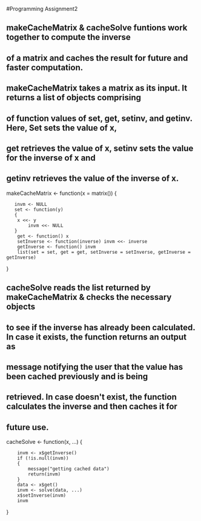 #Programming Assignment2

## makeCacheMatrix & cacheSolve funtions work together to compute the inverse
## of a matrix and caches the result for future and faster computation.


## makeCacheMatrix takes a matrix as its input. It returns a list of objects comprising
## of function values of set, get, setinv, and getinv. Here, Set sets the value of x,
## get retrieves the value of x, setinv sets the value for the inverse of x and
## getinv retrieves the value of the inverse of x.

makeCacheMatrix <- function(x = matrix())
{
       
       invm <- NULL
       set <- function(y) 
       {
		x <<- y
        	invm <<- NULL
       }
        get <- function() x
        setInverse <- function(inverse) invm <<- inverse
        getInverse <- function() invm
        list(set = set, get = get, setInverse = setInverse, getInverse = getInverse)
}


## cacheSolve reads the list returned by makeCacheMatrix & checks the necessary objects
## to see if the inverse has already been calculated. In case it exists, the function returns an output as 
## message notifying the user that the value has been cached previously and is being
## retrieved. In case doesn't exist, the function calculates the inverse and then caches it for 
## future use.

cacheSolve <- function(x, ...) 
{
        
        invm <- x$getInverse()
        if (!is.null(invm)) 
        {
        	message("getting cached data")
        	return(invm)
        }
        data <- x$get()
        invm <- solve(data, ...)
        x$setInverse(invm)
        invm
}

